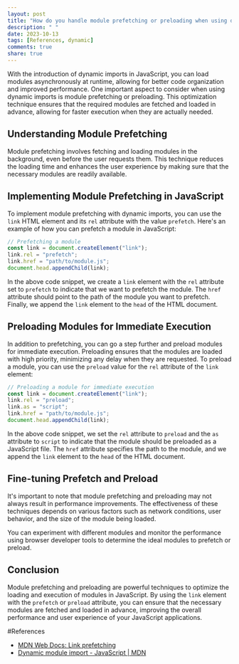 ```yaml
---
layout: post
title: "How do you handle module prefetching or preloading when using dynamic imports in JavaScript?"
description: " "
date: 2023-10-13
tags: [References, dynamic]
comments: true
share: true
---
```


With the introduction of dynamic imports in JavaScript, you can load modules asynchronously at runtime, allowing for better code organization and improved performance. One important aspect to consider when using dynamic imports is module prefetching or preloading. This optimization technique ensures that the required modules are fetched and loaded in advance, allowing for faster execution when they are actually needed.

## Understanding Module Prefetching

Module prefetching involves fetching and loading modules in the background, even before the user requests them. This technique reduces the loading time and enhances the user experience by making sure that the necessary modules are readily available.

## Implementing Module Prefetching in JavaScript

To implement module prefetching with dynamic imports, you can use the `link` HTML element and its `rel` attribute with the value `prefetch`. Here's an example of how you can prefetch a module in JavaScript:

```javascript
// Prefetching a module
const link = document.createElement("link");
link.rel = "prefetch";
link.href = "path/to/module.js";
document.head.appendChild(link);
```

In the above code snippet, we create a `link` element with the `rel` attribute set to `prefetch` to indicate that we want to prefetch the module. The `href` attribute should point to the path of the module you want to prefetch. Finally, we append the `link` element to the `head` of the HTML document.

## Preloading Modules for Immediate Execution

In addition to prefetching, you can go a step further and preload modules for immediate execution. Preloading ensures that the modules are loaded with high priority, minimizing any delay when they are requested. To preload a module, you can use the `preload` value for the `rel` attribute of the `link` element:

```javascript
// Preloading a module for immediate execution
const link = document.createElement("link");
link.rel = "preload";
link.as = "script";
link.href = "path/to/module.js";
document.head.appendChild(link);
```

In the above code snippet, we set the `rel` attribute to `preload` and the `as` attribute to `script` to indicate that the module should be preloaded as a JavaScript file. The `href` attribute specifies the path to the module, and we append the `link` element to the `head` of the HTML document.

## Fine-tuning Prefetch and Preload

It's important to note that module prefetching and preloading may not always result in performance improvements. The effectiveness of these techniques depends on various factors such as network conditions, user behavior, and the size of the module being loaded.

You can experiment with different modules and monitor the performance using browser developer tools to determine the ideal modules to prefetch or preload.

## Conclusion

Module prefetching and preloading are powerful techniques to optimize the loading and execution of modules in JavaScript. By using the `link` element with the `prefetch` or `preload` attribute, you can ensure that the necessary modules are fetched and loaded in advance, improving the overall performance and user experience of your JavaScript applications.

#References 
- [MDN Web Docs: Link prefetching](https://developer.mozilla.org/en-US/docs/Web/HTTP/Link_prefetching_FAQ)
- [Dynamic module import - JavaScript | MDN](https://developer.mozilla.org/en-US/docs/Web/JavaScript/Reference/Statements/import#dynamic_module_imports)
